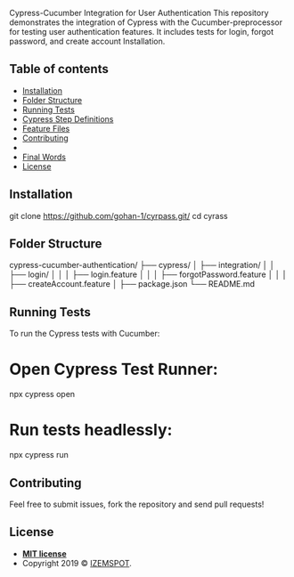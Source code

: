 Cypress-Cucumber Integration for User Authentication
This repository demonstrates the integration of Cypress with the Cucumber-preprocessor for testing user authentication features. It includes tests for login, forgot password, and create account Installation.




## Table of contents
* [Installation](#Installation)
* [Folder Structure](#Folder-Structure)
* [Running Tests](#Running-Tests)
* [Cypress Step Definitions](#Cypress-Step-Definitions)
* [Feature Files](#Feature-Files)
* [Contributing](#contributing)
* 
* [Final Words](#final-words)
* [License](#license)

## Installation

git clone https://github.com/gohan-1/cyrpass.git/
cd cyrass

## Folder Structure
cypress-cucumber-authentication/
├── cypress/
│   ├── integration/
│   │   ├── login/
│   │   │   ├── login.feature
│   │   │   ├── forgotPassword.feature
│   │   │   ├── createAccount.feature
│
├── package.json
└── README.md



## Running Tests

 To run the Cypress tests with Cucumber:

# Open Cypress Test Runner:

 npx cypress open

# Run tests headlessly:
 npx cypress run

## Contributing
Feel free to submit issues, fork the repository and send pull requests!



## License

- **[MIT license](http://opensource.org/licenses/mit-license.php)**
- Copyright 2019 © <a href="https://izemspot.netlify.com" target="_blank">IZEMSPOT</a>.
